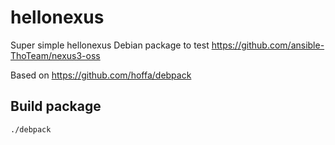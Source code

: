 # hellonexus

Super simple hellonexus Debian package to test https://github.com/ansible-ThoTeam/nexus3-oss

Based on https://github.com/hoffa/debpack

## Build package
```bash
./debpack
```
